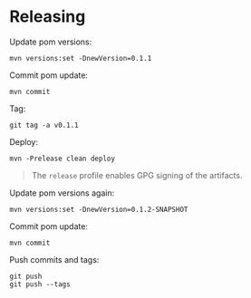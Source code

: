 # Releasing

Update pom versions:
```
mvn versions:set -DnewVersion=0.1.1
```

Commit pom update:
```
mvn commit
```

Tag:
```
git tag -a v0.1.1
```

Deploy:
```
mvn -Prelease clean deploy
```

> The `release` profile enables GPG signing of the artifacts.

Update pom versions again:
```
mvn versions:set -DnewVersion=0.1.2-SNAPSHOT
```

Commit pom update:
```
mvn commit
```

Push commits and tags:
```
git push
git push --tags

```
